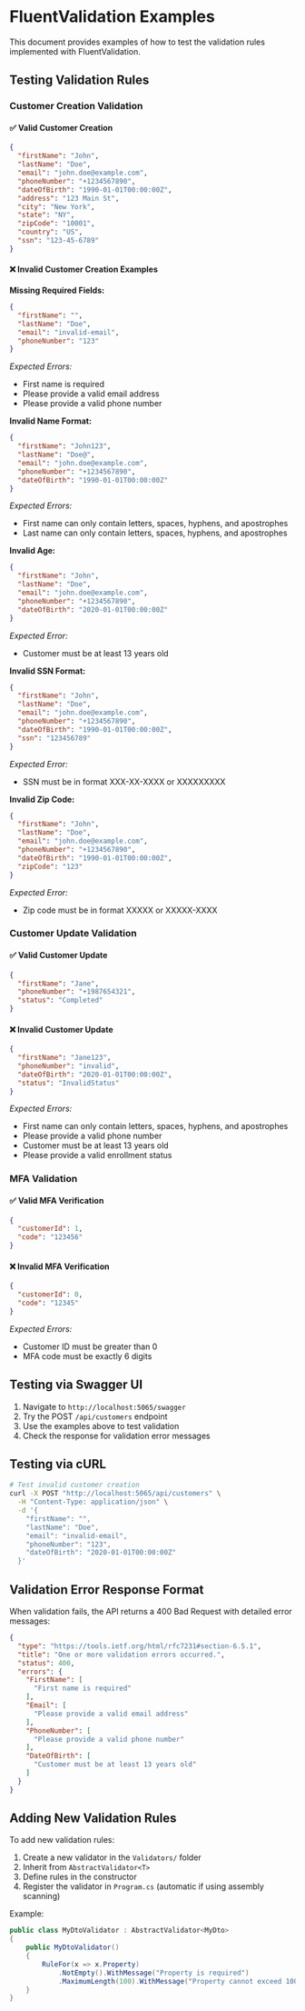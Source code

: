 # FluentValidation Examples

This document provides examples of how to test the validation rules implemented with FluentValidation.

## Testing Validation Rules

### Customer Creation Validation

#### ✅ Valid Customer Creation
```json
{
  "firstName": "John",
  "lastName": "Doe",
  "email": "john.doe@example.com",
  "phoneNumber": "+1234567890",
  "dateOfBirth": "1990-01-01T00:00:00Z",
  "address": "123 Main St",
  "city": "New York",
  "state": "NY",
  "zipCode": "10001",
  "country": "US",
  "ssn": "123-45-6789"
}
```

#### ❌ Invalid Customer Creation Examples

**Missing Required Fields:**
```json
{
  "firstName": "",
  "lastName": "Doe",
  "email": "invalid-email",
  "phoneNumber": "123"
}
```
*Expected Errors:*
- First name is required
- Please provide a valid email address
- Please provide a valid phone number

**Invalid Name Format:**
```json
{
  "firstName": "John123",
  "lastName": "Doe@",
  "email": "john.doe@example.com",
  "phoneNumber": "+1234567890",
  "dateOfBirth": "1990-01-01T00:00:00Z"
}
```
*Expected Errors:*
- First name can only contain letters, spaces, hyphens, and apostrophes
- Last name can only contain letters, spaces, hyphens, and apostrophes

**Invalid Age:**
```json
{
  "firstName": "John",
  "lastName": "Doe",
  "email": "john.doe@example.com",
  "phoneNumber": "+1234567890",
  "dateOfBirth": "2020-01-01T00:00:00Z"
}
```
*Expected Error:*
- Customer must be at least 13 years old

**Invalid SSN Format:**
```json
{
  "firstName": "John",
  "lastName": "Doe",
  "email": "john.doe@example.com",
  "phoneNumber": "+1234567890",
  "dateOfBirth": "1990-01-01T00:00:00Z",
  "ssn": "123456789"
}
```
*Expected Error:*
- SSN must be in format XXX-XX-XXXX or XXXXXXXXX

**Invalid Zip Code:**
```json
{
  "firstName": "John",
  "lastName": "Doe",
  "email": "john.doe@example.com",
  "phoneNumber": "+1234567890",
  "dateOfBirth": "1990-01-01T00:00:00Z",
  "zipCode": "123"
}
```
*Expected Error:*
- Zip code must be in format XXXXX or XXXXX-XXXX

### Customer Update Validation

#### ✅ Valid Customer Update
```json
{
  "firstName": "Jane",
  "phoneNumber": "+1987654321",
  "status": "Completed"
}
```

#### ❌ Invalid Customer Update
```json
{
  "firstName": "Jane123",
  "phoneNumber": "invalid",
  "dateOfBirth": "2020-01-01T00:00:00Z",
  "status": "InvalidStatus"
}
```
*Expected Errors:*
- First name can only contain letters, spaces, hyphens, and apostrophes
- Please provide a valid phone number
- Customer must be at least 13 years old
- Please provide a valid enrollment status

### MFA Validation

#### ✅ Valid MFA Verification
```json
{
  "customerId": 1,
  "code": "123456"
}
```

#### ❌ Invalid MFA Verification
```json
{
  "customerId": 0,
  "code": "12345"
}
```
*Expected Errors:*
- Customer ID must be greater than 0
- MFA code must be exactly 6 digits

## Testing via Swagger UI

1. Navigate to `http://localhost:5065/swagger`
2. Try the POST `/api/customers` endpoint
3. Use the examples above to test validation
4. Check the response for validation error messages

## Testing via cURL

```bash
# Test invalid customer creation
curl -X POST "http://localhost:5065/api/customers" \
  -H "Content-Type: application/json" \
  -d '{
    "firstName": "",
    "lastName": "Doe",
    "email": "invalid-email",
    "phoneNumber": "123",
    "dateOfBirth": "2020-01-01T00:00:00Z"
  }'
```

## Validation Error Response Format

When validation fails, the API returns a 400 Bad Request with detailed error messages:

```json
{
  "type": "https://tools.ietf.org/html/rfc7231#section-6.5.1",
  "title": "One or more validation errors occurred.",
  "status": 400,
  "errors": {
    "FirstName": [
      "First name is required"
    ],
    "Email": [
      "Please provide a valid email address"
    ],
    "PhoneNumber": [
      "Please provide a valid phone number"
    ],
    "DateOfBirth": [
      "Customer must be at least 13 years old"
    ]
  }
}
```

## Adding New Validation Rules

To add new validation rules:

1. Create a new validator in the `Validators/` folder
2. Inherit from `AbstractValidator<T>`
3. Define rules in the constructor
4. Register the validator in `Program.cs` (automatic if using assembly scanning)

Example:
```csharp
public class MyDtoValidator : AbstractValidator<MyDto>
{
    public MyDtoValidator()
    {
        RuleFor(x => x.Property)
            .NotEmpty().WithMessage("Property is required")
            .MaximumLength(100).WithMessage("Property cannot exceed 100 characters");
    }
}
```

